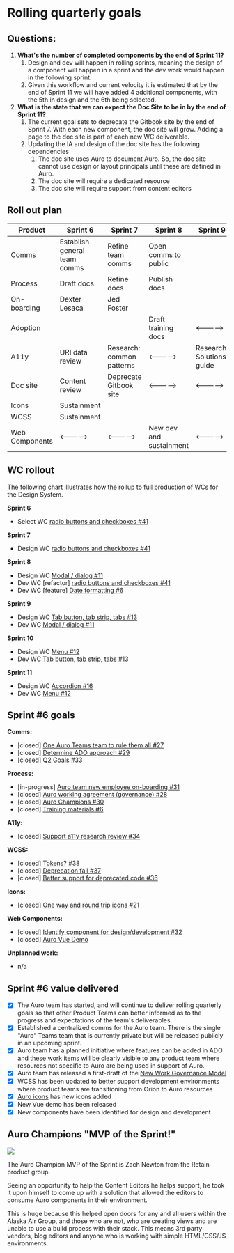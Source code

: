 # Rolling quarterly goals

## Questions:

1. __What's the number of completed components by the end of Sprint 11?__
    1. Design and dev will happen in rolling sprints, meaning the design of a component will happen in a sprint and the dev work would happen in the following sprint.
    1. Given this workflow and current velocity it is estimated that by the end of Sprint 11 we will have added 4 additional components, with the 5th in design and the 6th being selected.
1. __What is the state that we can expect the Doc Site to be in by the end of Sprint 11?__
    1. The current goal sets to deprecate the Gitbook site by the end of Sprint 7. With each new component, the doc site will grow. Adding a page to the doc site is part of each new WC deliverable.
    1. Updating the IA and design of the doc site has the following dependencies
        1. The doc site uses Auro to document Auro. So, the doc site cannot use design or layout principals until these are defined in Auro.
        1. The doc site will require a dedicated resource
        1. The doc site will require support from content editors


## Roll out plan

| Product | Sprint 6 | Sprint 7 | Sprint 8 | Sprint 9 | Sprint 10 | Sprint 11 |
|---|---|---|---|---|---|---|
| Comms | Establish general <br>team comms | Refine team <br>comms | Open comms to public |
| Process | Draft docs | Refine docs | Publish docs |
| On-boarding | Dexter Lesaca | Jed Foster |
| Adoption | | | Draft training docs | <-----> | Review/refine training docs | <-----> |
| A11y | URI data review | Research: <br>common patterns | <-----> | Research: <br>Solutions guide | <-----> | <-----> |
| Doc site | Content review | Deprecate <br>Gitbook site | <-----> |  <-----> | Design <br>and IA review | <-----> |
| Icons | Sustainment |
| WCSS | Sustainment |
| Web Components | <-----> | <-----> | New dev and sustainment | <-----> | <-----> | New dev and sustainment |

## WC rollout

The following chart illustrates how the rollup to full production of WCs for the Design System.

**Sprint 6**

* Select WC [radio buttons and checkboxes #41](https://github.com/AlaskaAirlines/auro_docs/issues/41)

**Sprint 7**

* Design WC [radio buttons and checkboxes #41](https://github.com/AlaskaAirlines/auro_docs/issues/41)

**Sprint 8**

* Design WC [Modal / dialog #11](https://github.com/AlaskaAirlines/auro_docs/issues/11)
* Dev WC [refactor] [radio buttons and checkboxes #41](https://github.com/AlaskaAirlines/auro_docs/issues/41)
* Dev WC [feature] [Date formatting #6](https://github.com/AlaskaAirlines/OrionStatelessComponents__ods-inputtext/issues/6)

**Sprint 9**

* Design WC [Tab button, tab strip, tabs #13](https://github.com/AlaskaAirlines/auro_docs/issues/13)
* Dev WC [Modal / dialog #11](https://github.com/AlaskaAirlines/auro_docs/issues/11)

**Sprint 10**

* Design WC [Menu #12](https://github.com/AlaskaAirlines/auro_docs/issues/12)
* Dev WC [Tab button, tab strip, tabs #13](https://github.com/AlaskaAirlines/auro_docs/issues/13)

**Sprint 11**

* Design WC [Accordion #16](https://github.com/AlaskaAirlines/auro_docs/issues/16)
* Dev WC [Menu #12](https://github.com/AlaskaAirlines/auro_docs/issues/12)

## Sprint #6 goals

**Comms:**

* [closed] [One Auro Teams team to rule them all #27](https://github.com/AlaskaAirlines/auro_docs/issues/27)
* [closed] [Determine ADO approach #29](https://github.com/AlaskaAirlines/auro_docs/issues/29)
* [closed] [Q2 Goals #33](https://github.com/AlaskaAirlines/auro_docs/issues/33)

**Process:**

* [in-progress] [Auro team new employee on-boarding #31](https://github.com/AlaskaAirlines/auro_docs/issues/31)
* [closed] [Auro working agreement (governance) #28](https://github.com/AlaskaAirlines/auro_docs/issues/28)
* [closed] [Auro Champions #30](https://github.com/AlaskaAirlines/auro_docs/issues/30)
* [closed] [Training materials #6](https://github.com/AlaskaAirlines/auro_docs/issues/6)

**A11y:**

* [closed] [Support a11y research review #34](https://github.com/AlaskaAirlines/auro_docs/issues/34)

**WCSS:**

* [closed] [Tokens? #38](https://github.com/AlaskaAirlines/OrionWebCoreStyleSheets/issues/38)
* [closed] [Deprecation fail #37](https://github.com/AlaskaAirlines/OrionWebCoreStyleSheets/issues/37)
* [closed] [Better support for deprecated code #36](https://github.com/AlaskaAirlines/OrionWebCoreStyleSheets/issues/36)

**Icons:**

* [closed] [One way and round trip icons #21](https://github.com/AlaskaAirlines/OrionIcons/issues/21)

**Web Components:**

* [closed] [Identify component for design/development #32](https://github.com/AlaskaAirlines/auro_docs/issues/32)
* [closed] [Auro Vue Demo](https://github.com/AlaskaAirlines/AuroVueDemo/pull/1)

**Unplanned work:**

* n/a

## Sprint #6 value delivered

- [x] The Auro team has started, and will continue to deliver rolling quarterly goals so that other Product Teams can better informed as to the progress and expectations of the team's deliverables.
- [x] Established a centralized comms for the Auro team. There is the single "Auro" Teams team that is currently private but will be released publicly in an upcoming sprint.
- [x] Auro team has a planned initiative where features can be added in ADO and these work items will be clearly visible to any product team where resources not specific to Auro are being used in support of Auro.
- [x] Auro team has released a first-draft of the [New Work Governance Model](https://github.com/AlaskaAirlines/auro_docs/blob/master/src/GOVERNANCE.md)
- [x] WCSS has been updated to better support development environments where product teams are transitioning from Orion to Auro resources
- [x] [Auro icons](https://design-site.azurewebsites.net/icons) has new icons added
- [x] New Vue demo has been released
- [x] New components have been identified for design and development 

## Auro Champions "MVP of the Sprint!"

![](https://media-exp1.licdn.com/dms/image/C5603AQFAJ9QGnxXNRA/profile-displayphoto-shrink_200_200/0?e=1590624000&v=beta&t=XFinpLhoGmZ2lJ7t0To-_ZEka9Q8AJoFrPfLajeKHxE)

The Auro Champion MVP of the Sprint is Zach Newton from the Retain product group.

Seeing an opportunity to help the Content Editors he helps support, he took it upon himself to come up with a solution that allowed the editors to consume Auro components in their environment.

This is huge because this helped open doors for any and all users within the Alaska Air Group, and those who are not, who are creating views and are unable to use a build process with their stack. This means 3rd party vendors, blog editors and anyone who is working with simple HTML/CSS/JS environments.

